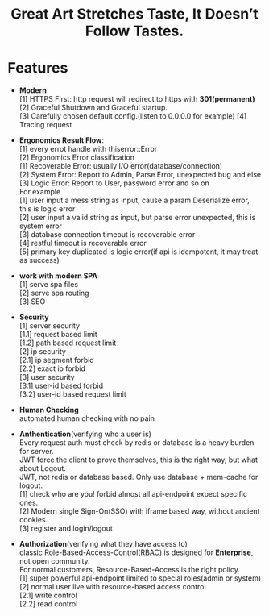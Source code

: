 <div align='center'> <h1>Great Art Stretches Taste, It Doesn’t Follow Tastes.</h1></div>


# Features

- **Modern**  
[1] HTTPS First: http request will redirect to https with **301(permanent)**  
[2] Graceful Shutdown and Graceful startup.  
[3] Carefully chosen default config.(listen to 0.0.0.0 for example)
[4] Tracing request

- **Ergonomics Result Flow**:  
[1] every errot handle with thiserror::Error  
[2] Ergonomics Error classification  
  [1] Recoverable Error: usually I/O error(database/connection)  
  [2] System Error: Report to Admin, Parse Error, unexpected bug and else  
  [3] Logic Error: Report to User, password error and so on  
For example  
[1] user input a mess string as input, cause a param Deserialize error, this is logic error    
[2] user input a valid string as input, but parse error unexpected, this is system error  
[3] database connection timeout is recoverable error  
[4] restful timeout is recoverable error  
[5] primary key duplicated is logic error(if api is idempotent, it may treat as success)


- **work with modern SPA**  
[1] serve spa files  
[2] serve spa routing  
[3] SEO  

- **Security**  
[1] server security  
[1.1] request based limit  
[1.2] path based request limit  
[2] ip security  
[2.1] ip segment forbid  
[2.2] exact ip forbid  
[3] user security  
[3.1] user-id based forbid  
[3.2] user-id based request limit  

- **Human Checking**  
automated human checking with no pain  

- **Anthentication**(verifying who a user is)    
Every request auth must check by redis or database is a heavy burden for server.  
JWT force the client to prove themselves, this is the right way, but what about Logout.  
JWT, not redis or database based. Only use database + mem-cache for logout.  
[1] check who are you! forbid almost all api-endpoint expect specific ones.    
[2] Modern single Sign-On(SSO) with iframe based way, without ancient cookies.    
[3] register and login/logout    

- **Authorization**(verifying what they have access to)    
classic Role-Based-Access-Control(RBAC) is designed for **Enterprise**, not open community.  
For normal customers, Resource-Based-Access is the right policy.  
[1] super powerful api-endpoint limited to special roles(admin or system)    
[2] normal user live with resource-based access control  
[2.1] write control   
[2.2] read control  

